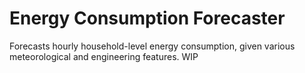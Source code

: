 # Energy Consumption Forecaster
Forecasts hourly household-level energy consumption, given various meteorological and engineering features. WIP
